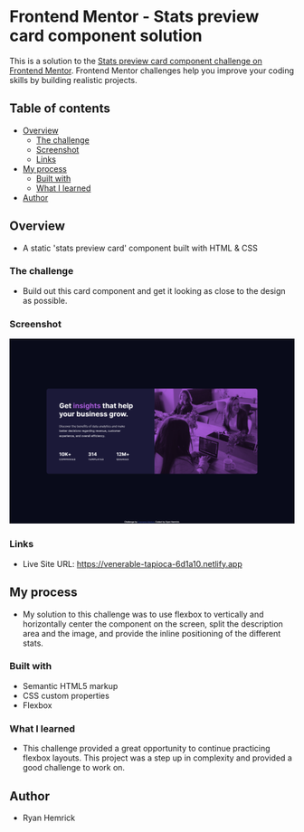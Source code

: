 # Frontend Mentor - Stats preview card component solution
This is a solution to the [Stats preview card component challenge on Frontend Mentor](https://www.frontendmentor.io/challenges/stats-preview-card-component-8JqbgoU62). Frontend Mentor challenges help you improve your coding skills by building realistic projects. 


## Table of contents

- [Overview](#overview)
  - [The challenge](#the-challenge)
  - [Screenshot](#screenshot)
  - [Links](#links)
- [My process](#my-process)
  - [Built with](#built-with)
  - [What I learned](#what-i-learned)
- [Author](#author)


## Overview
- A static 'stats preview card' component built with HTML & CSS


### The challenge
- Build out this card component and get it looking as close to the design as possible.


### Screenshot
![](./screenshot.png)


### Links
- Live Site URL: https://venerable-tapioca-6d1a10.netlify.app


## My process
- My solution to this challenge was to use flexbox to vertically and horizontally center the component on the screen, split the description area and the image, and provide the inline positioning of the different stats.


### Built with

- Semantic HTML5 markup
- CSS custom properties
- Flexbox


### What I learned
- This challenge provided a great opportunity to continue practicing flexbox layouts. This project was a step up in complexity and provided a good challenge to work on.


## Author
- Ryan Hemrick